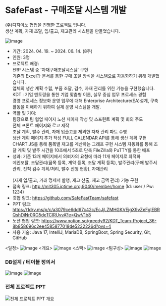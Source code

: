 # SafeFast - 구매조달 시스템 개발 
(주)디지이노 협업을 진행한 프로젝트 입니다. <br>
생산 계획, 자재 조달, 입/출고, 재고관리 시스템을 만들었습니다. <br>


![image](https://github.com/user-attachments/assets/0e3593d3-9f78-4c7b-be94-9d9082781d43)

 - 기간: 2024. 04. 19. ~ 2024. 06. 14. (8주) <br>
 - 인원: 3명 <br>
 - 프로젝트 배경:  <br>
     ERP 시스템 중 '자재구매조달시스템' 구현 <br>
     기존의 Excel과 문서를 통한 구매 조달 방식을 시스템으로 자동화하기 위해 개발했습니다.  <br>
     업체의 생산 계획 수립, 부품 조달, 검수, 자재 관리를 위한 기능을 구현했습니다. <br>
     KDT : 기업 멘토링을 통한 기업 맞춤형 이론, 실무 중심 업무 프로세스 경험 <br>
     경영 프로세스 정보화 운영 업무에 대해 Enterprise Architecture(EA)설계, 구축 활동을 이해하기 위하여 실제 운영 시스템을 개발. <br>
 - 역할 및 기여: <br>
 팀장으로 팀 협업 페이지 노션 페이지 작성 및 스프린트 계획 및 회의 주도 <br>
 전체 프론트 페이지와 로고 제작 <br>
 조달 계획, 발주 관리, 자재 입출고를 제외한 자재 관리 파트 수행 <br>
 생산 계획 페이지 추가 작성
 FULL CALENDAR API를 통해 생산 계획 구현
 CHART.JS를 통해 품목별 재고를 계산하는 그래프 구현
 시스템 자동화를 통해 조달 계획 및 발주 시간을 10초에서 5초로 단축
 FileZilla와 PuTTY를 통한 배포
 - 성과: 기존 13개 페이지에서 의뢰자의 요청에 따라 11개 페이지로 최적화 <br>
   메인포탈, 조달관리(품목 등록, 계약 등록, 조달 계획 등록), 발주관리(구매 발주서 관리, 진척 검수 계획/처리, 발주 진행 현황), 자재관리 <br>    
   (자재 입/출고, 거래 명세서 발행, 재고 산출, 재고 금액 관리) 기능 구현 <br>
- 접속 링크:  http://mit305.iptime.org:9040/member/home (Id: user / Pw: 1234)
- 깃헙 링크:  https://github.com/SafeFastTeam/safefast
- PPT 링크:  https://1drv.ms/p/c/a3079ce6dd67c42c/EcJjLZMHGKVEjgX9vZeFgIEBRQshDiNr0RG5deTCIRUvvA?e=QwV1b8
- 노션 협업 링크: https://www.notion.so/greedy92/KDT_Team-Project_36-8b858696c2ee4585877018de5232226d?pvs=4
- 사용 기술: Java 17, IntelliJ, MariaDB, SpringBoot, Spring Security, Git, GitHub

<일정>
![image](https://github.com/user-attachments/assets/728c5918-e46a-4e33-ba3d-615b98f8bb83)
<개요>
![image](https://github.com/user-attachments/assets/61c506ce-c0d1-4f97-8294-034461e96dd0)
<스택>
![image](https://github.com/user-attachments/assets/c3168822-fb3a-4971-bf46-8c54d84a3156)
<팀구성>
![image](https://github.com/user-attachments/assets/708fda66-51fa-4a7c-a282-b712c0fe43c7)
![image](https://github.com/user-attachments/assets/88518ecc-02d7-4439-8ea6-eeff87535cd5)

### DB설계 / 테이블 정의서
![image](https://github.com/user-attachments/assets/0b2831e3-1afe-4b95-a1fa-1e5820e9fd22)
![image](https://github.com/user-attachments/assets/abb3fccf-693d-4d5a-8d33-5d90b0dd7074)


### 전체 프로젝트 PPT
![전체 프로젝트 PPT 개요](https://github.com/user-attachments/assets/c397ab02-975a-42f4-8622-1ba725f31bc6)
